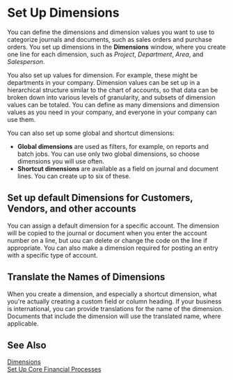<properties
                pageTitle="Set Up Dimensions| Financials"
                description="Describes how to set up dimensions."
                services="project-madeira"
                documentationCenter=""
                authors="bholtorf"/>

<tags
    ms.service="project-madeira"
    ms.topic="article"
    ms.devlang="na"
    ms.tgt_pltfrm="na"
    ms.workload="na"
    ms.date="10/24/2016"
    ms.author="bholtorf" />

# Set Up Dimensions
You can define the dimensions and dimension values you want to use to categorize journals and documents, such as sales orders and purchase orders. You set up dimensions in the **Dimensions** window, where you create one line for each dimension, such as *Project*, *Department*, *Area*, and *Salesperson*.

You also set up values for dimension. For example, these might be departments in your company. Dimension values can be set up in a hierarchical structure similar to the chart of accounts, so that data can be broken down into various levels of granularity, and subsets of dimension values can be totaled. You can define as many dimensions and dimension values as you need in your company, and everyone in your company can use them.

You can also set up some global and shortcut dimensions:  
  
- **Global dimensions** are used as filters, for example, on reports and batch jobs. You can use only two global dimensions, so choose dimensions you will use often. 
- **Shortcut dimensions** are available as a field on journal and document lines. You can create up to six of these.  
  
## Set up default Dimensions for Customers, Vendors, and other accounts  
You can assign a default dimension for a specific account. The dimension will be copied to the journal or document when you enter the account number on a line, but uou can delete or change the code on the line if appropriate. You can also make a dimension required for posting an entry with a specific type of account.  

## Translate the Names of Dimensions
When you create a dimension, and especially a shortcut dimension, what you're actually creating a custom field or column heading. If your business is international, you can provide translations for the name of the dimension. Documents that include the dimension will use the translated name, where applicable.   
  
## See Also  
[Dimensions](finance-dimensions.md)  
[Set Up Core Financial Processes](finance-setup-finance.md)
